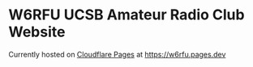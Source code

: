 # W6RFU UCSB Amateur Radio Club Website
Currently hosted on [Cloudflare Pages](https://pages.cloudflare.com/) at https://w6rfu.pages.dev
